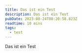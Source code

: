 ```yaml
---
title: Das ist ein Test
description: Das ist ein Test
pubDate: 2023-08-24T08:20:58.823Z
readtime: 10 mins
tags:
  - test
---
```

Das ist ein Test